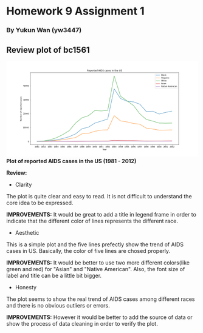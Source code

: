 # Homework 9 Assignment 1
### By Yukun Wan (yw3447)

## Review plot of bc1561

![Alt text](screenshots/hiv_race.png)
**Plot of reported AIDS cases in the US (1981 - 2012)**

**Review:**

- Clarity

The plot is quite clear and easy to read. It is not difficult to understand the core idea to be expressed.

**IMPROVEMENTS:**
It would be great to add a title in legend frame in order to indicate that the different color of lines represents the different race.


- Aesthetic

This is a simple plot and the five lines prefectly show the trend of AIDS cases in US. Basically, the color of five lines are chosed properly.

**IMPROVEMENTS:**
It would be better to use two more different colors(like green and red) for "Asian" and "Native American". Also, the font size of label and title can be a little bit bigger.

- Honesty

The plot seems to show the real trend of AIDS cases among different races and there is no obvious outliers or errors.

**IMPROVEMENTS:**
However it would be better to add the source of data or show the process of data cleaning in order to verify the plot.
